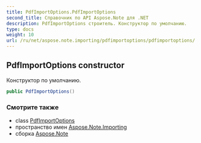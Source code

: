 ```yaml
---
title: PdfImportOptions.PdfImportOptions
second_title: Справочник по API Aspose.Note для .NET
description: PdfImportOptions строитель. Конструктор по умолчанию.
type: docs
weight: 10
url: /ru/net/aspose.note.importing/pdfimportoptions/pdfimportoptions/
---
```

## PdfImportOptions constructor

Конструктор по умолчанию.

```csharp
public PdfImportOptions()
```

### Смотрите также

* class [PdfImportOptions](../)
* пространство имен [Aspose.Note.Importing](../../pdfimportoptions/)
* сборка [Aspose.Note](../../../)


